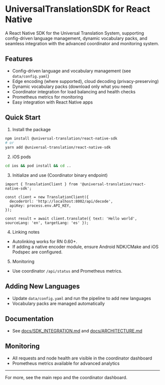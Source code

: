 # UniversalTranslationSDK for React Native

A React Native SDK for the Universal Translation System, supporting config-driven language management, dynamic vocabulary packs, and seamless integration with the advanced coordinator and monitoring system.

## Features
- Config-driven language and vocabulary management (see `data/config.yaml`)
- Edge encoding (where supported), cloud decoding (privacy-preserving)
- Dynamic vocabulary packs (download only what you need)
- Coordinator integration for load balancing and health checks
- Prometheus metrics for monitoring
- Easy integration with React Native apps

## Quick Start

1) Install the package
```bash
npm install @universal-translation/react-native-sdk
# or
yarn add @universal-translation/react-native-sdk
```

2) iOS pods
```bash
cd ios && pod install && cd ..
```

3) Initialize and use (Coordinator binary endpoint)
```tsx
import { TranslationClient } from '@universal-translation/react-native-sdk';

const client = new TranslationClient({
  decoderUrl: 'http://localhost:8002/api/decode',
  apiKey: process.env.API_KEY,
});

const result = await client.translate({ text: 'Hello world', sourceLang: 'en', targetLang: 'es' });
```

4) Linking notes
- Autolinking works for RN 0.60+.
- If adding a native encoder module, ensure Android NDK/CMake and iOS Podspec are configured.

5) Monitoring
- Use coordinator `/api/status` and Prometheus metrics.

## Adding New Languages
- Update `data/config.yaml` and run the pipeline to add new languages
- Vocabulary packs are managed automatically

## Documentation
- See [docs/SDK_INTEGRATION.md](../../docs/SDK_INTEGRATION.md) and [docs/ARCHITECTURE.md](../../docs/ARCHITECTURE.md)

## Monitoring
- All requests and node health are visible in the coordinator dashboard
- Prometheus metrics available for advanced analytics

---

For more, see the main repo and the coordinator dashboard.